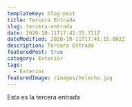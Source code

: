 ```yaml
---
templateKey: blog-post
title: Tercera Entrada
slug: tercera-entrada
date: 2020-10-11T17:41:15.711Z
dateModified: 2020-10-11T17:41:15.802Z
description: Tercera Entrada
featuredPost: true
category: Exterior
tags:
  - Exterior
featuredImage: /images/helecho.jpg
---
```

Esta es la tercera entrada